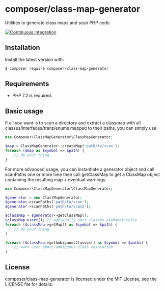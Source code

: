 composer/class-map-generator
============================

Utilities to generate class maps and scan PHP code.

[![Continuous Integration](https://github.com/composer/class-map-generator/workflows/Continuous%20Integration/badge.svg?branch=main)](https://github.com/composer/class-map-generator/actions)


Installation
------------

Install the latest version with:

```bash
$ composer require composer/class-map-generator
```


Requirements
------------

* PHP 7.2 is required.


Basic usage
-----------

If all you want is to scan a directory and extract a classmap with all
classes/interfaces/traits/enums mapped to their paths, you can simply use:


```php
use Composer\ClassMapGenerator\ClassMapGenerator;

$map = ClassMapGenerator::createMap('path/to/scan');
foreach ($map as $symbol => $path) {
    // do your thing
}
```

For more advanced usage, you can instantiate a generator object and call scanPaths one or more time
then call getClassMap to get a ClassMap object containing the resulting map + eventual warnings.

```php
use Composer\ClassMapGenerator\ClassMapGenerator;

$generator = new ClassMapGenerator;
$generator->scanPaths('path/to/scan');
$generator->scanPaths('path/to/scan2');

$classMap = $generator->getClassMap();
$classMap->sort(); // optionally sort classes alphabetically
foreach ($classMap->getMap() as $symbol => $path) {
    // do your thing
}

foreach ($classMap->getAmbiguousClasses() as $symbol => $paths) {
    // warn user about ambiguous class resolution
}
```


License
-------

composer/class-map-generator is licensed under the MIT License, see the LICENSE file for details.
